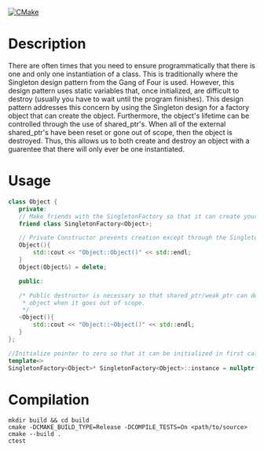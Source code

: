 [![CMake](https://github.com/adam-grofe/Data-Structures-And-Algorithms/actions/workflows/singleton_factory.yml/badge.svg?branch=main)](https://github.com/adam-grofe/Data-Structures-And-Algorithms/actions/workflows/singleton_factory.yml)

# Description
There are often times that you need to ensure programmatically 
that there is one and only one instantiation of a class. This 
is traditionally where the Singleton design pattern from the 
Gang of Four is used. However, this design pattern uses static 
variables that, once initialized, are difficult to destroy 
(usually you have to wait until the program finishes). This
design pattern addresses this concern by using the Singleton
design for a factory object that can create the object.
Furthermore, the object's lifetime can be controlled through
the use of shared_ptr's. When all of the external shared_ptr's
have been reset or gone out of scope, then the object is
destroyed. Thus, this allows us to both create and destroy
an object with a guarentee that there will only ever be one
instantiated.

# Usage
```cpp
class Object {
   private:
   // Make friends with the SingletonFactory so that it can create your object
   friend class SingletonFactory<Object>;

   // Private Constructor prevents creation except through the SingletonFactory.
   Object(){
       std::cout << "Object::Object()" << std::endl;
   }
   Object(Object&) = delete;

   public:

   /* Public destructor is necessary so that shared_ptr/weak_ptr can destroy the
    * object when it goes out of scope.
    */
   ~Object(){
       std::cout << "Object::~Object()" << std::endl;
   }
};

//Initialize pointer to zero so that it can be initialized in first call to getInstance
template<>
SingletonFactory<Object>* SingletonFactory<Object>::instance = nullptr;
```

# Compilation
```
mkdir build && cd build
cmake -DCMAKE_BUILD_TYPE=Release -DCOMPILE_TESTS=On <path/to/source>
cmake --build .
ctest
```

